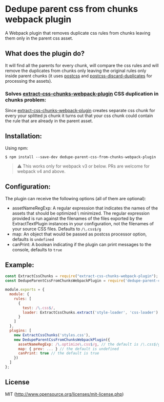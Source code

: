 # Dedupe parent css from chunks webpack plugin

A Webpack plugin that removes duplicate css rules from chunks leaving them only in the parent css asset.

## What does the plugin do?

It will find all the parents for every chunk, will compare the css rules and will remove the duplicates from chunks only leaving the original rules only inside parent chunks (it uses [postcss](https://github.com/postcss/postcss) and  [postcss-discard-duplicates](https://github.com/ben-eb/postcss-discard-duplicates) for processing the assets).

### Solves [extract-css-chunks-webpack-plugin](https://github.com/faceyspacey/extract-css-chunks-webpack-plugin) CSS duplication in chunks problem:

Since [extract-css-chunks-webpack-plugin](https://github.com/faceyspacey/extract-css-chunks-webpack-plugin) creates separate css chunk for every your splitted js chunk it turns out that your css chunk could contain the rule that are already in the parent asset.

## Installation:

Using npm:
```shell
$ npm install --save-dev dedupe-parent-css-from-chunks-webpack-plugin
```

> :warning: This works only for webpack v3 or below. PRs are welcome for webpack v4 and above.

## Configuration:

The plugin can receive the following options (all of them are optional):
* assetNameRegExp: A regular expression that indicates the names of the assets that should be optimized \ minimized. The regular expression provided is run against the filenames of the files exported by the ExtractTextPlugin instances in your configuration, not the filenames of your source CSS files. Defaults to `/\.css$/g`
* map: An object that would be passed as postcss processor option, defaults is `undefined`
* canPrint: A boolean indicating if the plugin can print messages to the console, defaults to `true`

## Example:

``` javascript
const ExtractCssChunks = require("extract-css-chunks-webpack-plugin");
const DedupeParentCssFromChunksWebpackPlugin = require('dedupe-parent-css-from-chunks-webpack-plugin');

module.exports = {
  module: {
    rules: [
      {
        test: /\.css$/,
        loader: ExtractCssChunks.extract('style-loader', 'css-loader')
      }
    ]
  },
  plugins: [
    new ExtractCssChunks('styles.css'),
    new DedupeParentCssFromChunksWebpackPlugin({
      assetNameRegExp: /\.optimize\.css$/g, // the default is /\.css$/g
      map: { prev: ... } // the default is undefined
      canPrint: true // the default is true
    })
  ]
};
```

## License

MIT (http://www.opensource.org/licenses/mit-license.php)

